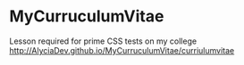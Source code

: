 # MyCurruculumVitae
Lesson required for prime CSS tests on my college
http://AlyciaDev.github.io/MyCurruculumVitae/curriulumvitae
